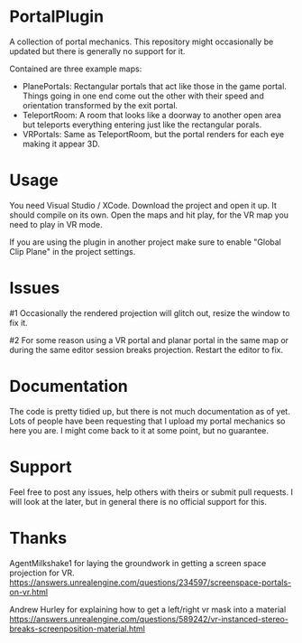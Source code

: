# PortalPlugin
A collection of portal mechanics. This repository might occasionally be updated but there is generally no support for it.

Contained are three example maps:
* PlanePortals: Rectangular portals that act like those in the game portal. Things going in one end come out the other with their speed and orientation transformed by the exit portal.
* TeleportRoom: A room that looks like a doorway to another open area but teleports everything entering just like the rectangular porals.
* VRPortals: Same as TeleportRoom, but the portal renders for each eye making it appear 3D.

# Usage
You need Visual Studio / XCode. Download the project and open it up. It should compile on its own. Open the maps and hit play, for the VR map you need to play in VR mode.

If you are using the plugin in another project make sure to enable "Global Clip Plane" in the project settings.

# Issues
#1 Occasionally the rendered projection will glitch out, resize the window to fix it. 

#2 For some reason using a VR portal and planar portal in the same map or during the same editor session breaks projection. Restart the editor to fix.

# Documentation
The code is pretty tidied up, but there is not much documentation as of yet. Lots of people have been requesting that I upload my portal mechanics so here you are. I might come back to it at some point, but no guarantee.

# Support
Feel free to post any issues, help others with theirs or submit pull requests. I will look at the later, but in general there is no official support for this.

# Thanks
AgentMilkshake1 for laying the groundwork in getting a screen space projection for VR.
https://answers.unrealengine.com/questions/234597/screenspace-portals-on-vr.html

Andrew Hurley for explaining how to get a left/right vr mask into a material
https://answers.unrealengine.com/questions/589242/vr-instanced-stereo-breaks-screenposition-material.html

